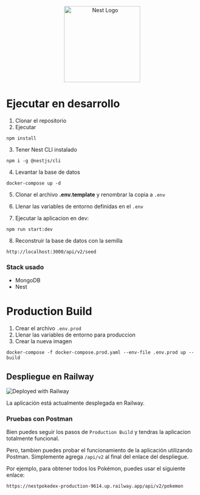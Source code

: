 <p align="center">
  <a href="http://nestjs.com/" target="blank"><img src="https://nestjs.com/img/logo-small.svg" width="200" alt="Nest Logo" /></a>
</p>

[circleci-image]: https://img.shields.io/circleci/build/github/nestjs/nest/master?token=abc123def456
[circleci-url]: https://circleci.com/gh/nestjs/nest

# Ejecutar en desarrollo

1. Clonar el repositorio
2. Ejecutar

```
npm install
```

3. Tener Nest CLI instalado

```
npm i -g @nestjs/cli
```

4. Levantar la base de datos

```
docker-compose up -d
```

5. Clonar el archivo **.env.template** y renombrar la copia a `.env`

6. Llenar las variables de entorno definidas en el `.env`

7. Ejecutar la aplicacion en dev:

```
npm run start:dev
```

8. Reconstruir la base de datos con la semilla

```
http://localhost:3000/api/v2/seed
```

### Stack usado

- MongoDB
- Nest

# Production Build

1. Crear el archivo `.env.prod`
2. Llenar las variables de entorno para produccion
3. Crear la nueva imagen

```
docker-compose -f docker-compose.prod.yaml --env-file .env.prod up --build
```

## Despliegue en Railway

![Deployed with Railway](https://img.shields.io/badge/Deployed%20with-Railway-black?style=for-the-badge&logo=railway)


La aplicación está actualmente desplegada en Railway.

### Pruebas con Postman

Bien puedes seguir los pasos de ```Production Build``` y tendras la aplicacion totalmente funcional.

Pero, tambien puedes probar el funcionamiento de la aplicación utilizando Postman. Simplemente agrega `/api/v2` al final del enlace del despliegue. 

Por ejemplo, para obtener todos los Pokémon, puedes usar el siguiente enlace:

```
https://nestpokedex-production-9614.up.railway.app/api/v2/pokemon
```